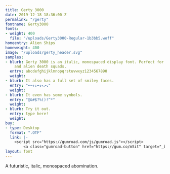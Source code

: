 ```yaml
---
title: Gerty 3000
date: 2019-12-18 18:36:00 Z
permalink: "/gerty"
fontname: Gerty3000
fonts:
- weight: 400
  file: "/uploads/Gerty3000-Regular-1b3bb5.woff"
homeentry: Alien Ships
homeweight: 400
image: "/uploads/gerty_header.svg"
samples:
- blurb: Gerty 3000 is an italic, monospaced display font. Perfect for evil robots
    and alien death squads.
  entry: abcdefghijklmnopqrstuvwxyz1234567890
  weight: 
- blurb: It also has a full set of smiley faces.
  entry: "←→↑↓↔↕↖↗↘"
  weight: 
- blurb: It even has some symbols.
  entry: "@&#$?%()!^*"
  weight: 
- blurb: Try it out.
  entry: type here!
  weight: 
buy:
- type: Desktop
  format: ".OTF"
  link: |-
    <script src="https://gumroad.com/js/gumroad.js"></script>
        <a class="gumroad-button" href="https://gum.co/mSit" target="_blank">$5.00 | Buy Now</a>
layout: font
---
```


A futuristic, italic, monospaced abomination.